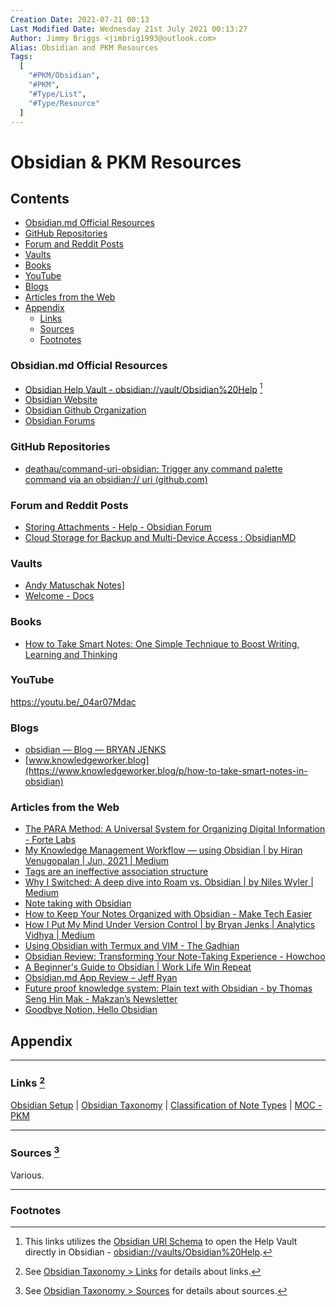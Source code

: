 ```yaml
---
Creation Date: 2021-07-21 00:13
Last Modified Date: Wednesday 21st July 2021 00:13:27
Author: Jimmy Briggs <jimbrig1993@outlook.com>
Alias: Obsidian and PKM Resources
Tags:
  [
    "#PKM/Obsidian",
    "#PKM",
    "#Type/List",
    "#Type/Resource"
  ]
---
```


# Obsidian & PKM Resources

## Contents

- [Obsidian.md Official Resources](#Obsidian.md%20Official%20Resources)
- [GitHub Repositories](#GitHub%20Repositories)
- [Forum and Reddit Posts](#Forum%20and%20Reddit%20Posts)
- [Vaults](#Vaults)
- [Books](#Books)
- [YouTube](#YouTube)
- [Blogs](#Blogs)
- [Articles from the Web](#Articles%20from%20the%20Web)
- [Appendix](#Appendix)
	- [Links](#Links%202)
	- [Sources](#Sources%203)
	- [Footnotes](#Footnotes)

### Obsidian.md Official Resources

* [Obsidian Help Vault - obsidian://vault/Obsidian%20Help](obsidian://vault/Obsidian%20Help) [^1]
* [Obsidian Website](https://obsidian.md)
* [Obsidian Github Organization](https://github.com/obsidianmd)
* [Obsidian Forums](https://forum.obsidian.md)

### GitHub Repositories

- [deathau/command-uri-obsidian: Trigger any command palette command via an obsidian:// uri (github.com)](https://github.com/deathau/command-uri-obsidian)

### Forum and Reddit Posts

* [Storing Attachments - Help - Obsidian Forum](https://forum.obsidian.md/t/storing-attachments/15889/13)
* [Cloud Storage for Backup and Multi-Device Access : ObsidianMD](https://www.reddit.com/r/ObsidianMD/comments/jqqqvc/cloud_storage_for_backup_and_multidevice_access/)


### Vaults

* [Andy Matuschak Notes](https://notes.andymatuschak.org/)]
* [Welcome - Docs](https://docs.thottingal.in/)

### Books

* [How to Take Smart Notes: One Simple Technique to Boost Writing, Learning and Thinking](https://www.amazon.com/How-Take-Smart-Notes-Nonfiction/dp/1542866502)

### YouTube  

https://youtu.be/_04ar07Mdac

### Blogs

* [obsidian — Blog — BRYAN JENKS](https://www.bryanjenks.dev/blog/tag/obsidian)
* [www.knowledgeworker.blog](https://www.knowledgeworker.blog/p/how-to-take-smart-notes-in-obsidian)

### Articles from the Web

* [The PARA Method: A Universal System for Organizing Digital Information - Forte Labs](https://fortelabs.co/blog/para/)
* [My Knowledge Management Workflow — using Obsidian | by Hiran Venugopalan | Jun, 2021 | Medium](https://hfactor.medium.com/my-obsidian-knowledge-management-workflow-f85efd03c8d5)
* [Tags are an ineffective association structure](https://notes.andymatuschak.org/Tags_are_an_ineffective_association_structure)
* [Why I Switched: A deep dive into Roam vs. Obsidian | by Niles Wyler | Medium](https://nileswyler.medium.com/why-i-switched-a-deep-dive-into-roam-vs-obsidian-df1a394971ff)
* [Note taking with Obsidian](https://rolisz.ro/2020/07/28/obsidian/)
* [How to Keep Your Notes Organized with Obsidian - Make Tech Easier](https://www.maketecheasier.com/keep-notes-organized-with-obsidian/)
* [How I Put My Mind Under Version Control | by Bryan Jenks | Analytics Vidhya | Medium](https://medium.com/analytics-vidhya/how-i-put-my-mind-under-version-control-24caea37b8a5)
* [Using Obsidian with Termux and VIM - The Gadhian](https://www.thegadhian.com/posts/using-obsidian-with-termux-and-vim/)
* [Obsidian Review: Transforming Your Note-Taking Experience - Howchoo](https://howchoo.com/obsidian/obsidian-review-transform-note-taking)
* [A Beginner's Guide to Obsidian | Work Life Win Repeat](https://www.worklifewinrepeat.com/beginners-guide-obsidian/)
* [Obsidian.md App Review – Jeff Ryan](https://jeffjryan.com/2020/12/05/obsidian/)
* [Future proof knowledge system: Plain text with Obsidian - by Thomas Seng Hin Mak - Makzan’s Newsletter](https://makzan.substack.com/p/future-proof-knowledge-system-plain)
* [Goodbye Notion, Hello Obsidian](https://nathanlabadie.com/goodbye-notion-hello-obsidian/)

## Appendix

***

### Links [^2]

 [Obsidian Setup](../2-Slipbox/Obsidian%20Setup.md) | [Obsidian Taxonomy](../2-Slipbox/Obsidian%20Taxonomy.md) | [Classification of Note Types](../2-Slipbox/Classification%20of%20Note%20Types.md) | [MOC - PKM](MOC%20-%20PKM.md)
***

### Sources [^3]

Various.

***

### Footnotes

[^1]: This links utilizes the [Obsidian URI Schema]() to open the Help Vault directly in Obsidian - <obsidian://vaults/Obsidian%20Help>.
[^2]: See [Obsidian Taxonomy > Links](Obsidian%20Taxonomy#Links) for details about links. 
[^3]: See [Obsidian Taxonomy > Sources](Obsidian%20Taxonomy#Sources) for details about sources.


